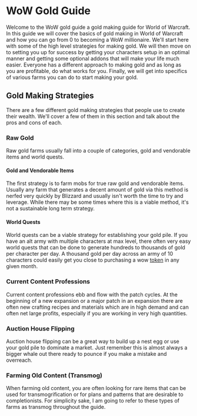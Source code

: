 # WoW Gold Guide
Welcome to the WoW gold guide a gold making guide for World of Warcraft.  In this guide we will cover the basics of gold making in World of Warcraft and how you can go from 0 to becoming a WoW millionaire. We'll start here with some of the high level strategies for making gold. We will then move on to setting you up for success by getting your characters setup in an optimal manner and getting some optional addons that will make your life much easier.  Everyone has a different approach to making gold and as long as you are profitable, do what works for you. Finally, we will get into specifics of various farms you can do to start making your gold.

## Gold Making Strategies
There are a few different gold making strategies that people use to create their wealth. We'll cover a few of them in this section and talk about the pros and cons of each.

### Raw Gold
Raw gold farms usually fall into a couple of categories, gold and vendorable items and world quests.

#### Gold and Vendorable Items
The first strategy is to farm mobs for true raw gold and vendorable items.  Usually any farm that generates a decent amount of gold via this method is nerfed very quickly by Blizzard and usually isn't worth the time to try and leverage.  While there may be some times where this is a viable method, it's not a sustainable long term strategy.

#### World Quests
World quests can be a viable strategy for establishing your gold pile. If you have an alt army with multiple characters at max level, there often very easy world quests that can be done to generate hundreds to thousands of gold per character per day.  A thousand gold per day across an army of 10 characters could easily get you close to purchasing a wow [token](https://www.wowhead.com/guide/wow-token) in any given month.

### Current Content Professions
Current content professions ebb and flow with the patch cycles.  At the beginning of a new expansion or a major patch in an expansion there are often new crafting recipes and materials which are in high demand and can often net large profits, especially if you are working in very high quantities.  

### Auction House Flipping
Auction house flipping can be a great way to build up a nest egg or use your gold pile to dominate a market.  Just remember this is almost always a bigger whale out there ready to pounce if you make a mistake and overreach.  

### Farming Old Content (Transmog)
When farming old content, you are often looking for rare items that can be used for transmogrification or for plans and patterns that are desirable to completionists. For simplicity sake, I am going to refer to these types of farms as transmog throughout the guide. 





